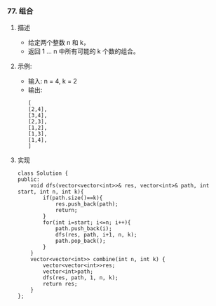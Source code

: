 
### 77. 组合
1. 描述
	- 给定两个整数 n 和 k，
	- 返回 1 ... n 中所有可能的 k 个数的组合。

2. 示例:
	- 输入: n = 4, k = 2
	- 输出:
        ```
        [
        [2,4],
        [3,4],
        [2,3],
        [1,2],
        [1,3],
        [1,4],
        ]
        ```
3. 实现
    ```
    class Solution {
    public:
        void dfs(vector<vector<int>>& res, vector<int>& path, int start, int n, int k){
            if(path.size()==k){
                res.push_back(path);
                return;
            }
            for(int i=start; i<=n; i++){
                path.push_back(i);
                dfs(res, path, i+1, n, k);
                path.pop_back();
            }
        }
        vector<vector<int>> combine(int n, int k) {
            vector<vector<int>>res;
            vector<int>path;
            dfs(res, path, 1, n, k);
            return res;
        }
    };
    ```
